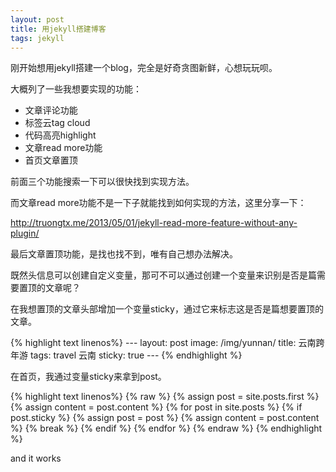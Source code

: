 ```yaml
---
layout: post
title: 用jekyll搭建博客
tags: jekyll
---
```


<p>刚开始想用jekyll搭建一个blog，完全是好奇贪图新鲜，心想玩玩呗。</p>
<p>大概列了一些我想要实现的功能：</p>
<ul>
	<li>文章评论功能</li>
	<li>标签云tag cloud</li>
	<li>代码高亮highlight</li>
	<li>文章read more功能</li>
	<li>首页文章置顶</li>
</ul>
<p>前面三个功能搜索一下可以很快找到实现方法。</p>
<p>而文章read more功能不是一下子就能找到如何实现的方法，这里分享一下： </p>
<p><a href="http://truongtx.me/2013/05/01/jekyll-read-more-feature-without-any-plugin/">http://truongtx.me/2013/05/01/jekyll-read-more-feature-without-any-plugin/</a></p>
<p>最后文章置顶功能，是找也找不到，唯有自己想办法解决。</p>
<p>既然头信息可以创建自定义变量，那可不可以通过创建一个变量来识别是否是篇需要置顶的文章呢？</p>
<p>在我想置顶的文章头部增加一个变量sticky，通过它来标志这是否是篇想要置顶的文章。</p>
{% highlight text linenos%}
---
layout: post
image: /img/yunnan/
title: 云南跨年游
tags: travel 云南
sticky: true
---
{% endhighlight %}
<p>在首页，我通过变量sticky来拿到post。</p>
{% highlight text linenos%}
{% raw %}
{% assign post = site.posts.first %}
{% assign content = post.content %}
{% for post in site.posts %}
  {% if post.sticky %}
      {% assign post = post %}
      {% assign content = post.content %}
      {% break %}
  {% endif %}
{% endfor %}
{% endraw %}
{% endhighlight %}
<p>and it works</p>
